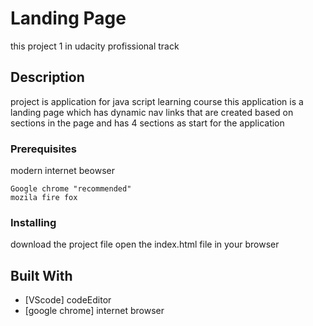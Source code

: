 # Landing Page

this project 1 in udacity profissional track 

## Description

project is application for java script learning course 
this application is a landing page which has dynamic nav links that are created based on sections in the page
and has 4 sections as start for the application

### Prerequisites

modern internet beowser

```
Google chrome "recommended"
mozila fire fox
```

### Installing

download the project file
open the index.html file in your browser

## Built With

* [VScode] codeEditor
* [google chrome] internet browser 